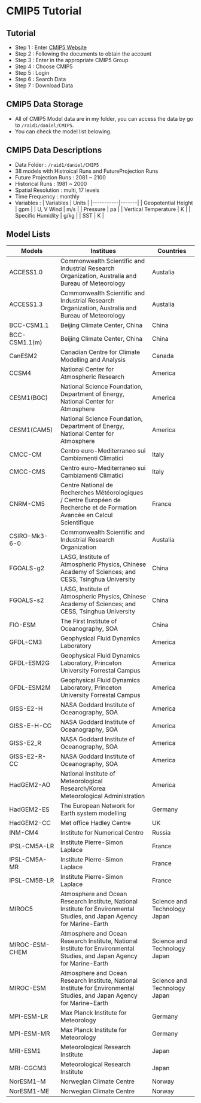 # CMIP5 Tutorial

## Tutorial
- Step 1 : Enter [CMIP5 Website](https://pcmdi.llnl.gov/mips/cmip5/)
- Step 2 : Following the documents to obtain the account
- Step 3 : Enter in the appropriate CMIP5 Group
- Step 4 : Choose CMIP5
- Step 5 : Login 
- Step 6 : Search Data
- Step 7 : Download Data

## CMIP5 Data Storage 

- All of CMIP5 Model data are in my folder, you can access the data by go to `/raid1/daniel/CMIP5`.
- You can check the model list belowing.

## CMIP5 Data Descriptions
- Data Folder : `/raid1/daniel/CMIP5`
- 38 models with Histroical Runs and FutureProjection Runs
- Future Projection Runs : 2081 ~ 2100
- Historical Runs : 1981 ~ 2000
- Spatial Resolution : multi, 17 levels
- Time Frequency : monthly
- Variables :
    | Variables | Units |
    |-----------|-------|
    | Geopotential Height | gpm |
    | U, V Wind | m/s   |
    | Pressure  |   pa  |
    | Vertical Temperature | K |
    | Specific Humidity | g/kg |
    | SST | K |


## Model Lists
| Models | Institues | Countries |
|--------|-----------|-----------|
| ACCESS1.0 | Commonwealth Scientific and Industrial Research Organization, Australia and Bureau of Meteorology | Austalia |
| ACCESS1.3 | Commonwealth Scientific and Industrial Research Organization, Australia and Bureau of Meteorology | Austalia |
| BCC-CSM1.1 |  Beijing Climate Center, China | China |
| BCC-CSM1.1(m) | Beijing Climate Center, China | China |
| CanESM2 | Canadian Centre for Climate Modelling and Analysis | Canada |
| CCSM4 | National Center for Atmospheric Research | America |
| CESM1(BGC) | National Science Foundation, Department of Energy, National Center for Atmosphere | America |
| CESM1(CAM5) | National Science Foundation, Department of Energy, National Center for Atmosphere | America |
| CMCC-CM | Centro euro-Mediterraneo sui Cambiamenti Climatici | Italy |
| CMCC-CMS | Centro euro-Mediterraneo sui Cambiamenti Climatici | Italy |
| CNRM-CM5 | Centre National de Recherches Météorologiques / Centre Européen de Recherche et de Formation Avancée en Calcul Scientifique | France |
| CSIRO-Mk3-6-0 | Commonwealth Scientific and Industrial Research Organization | Austalia |
| FGOALS-g2 | LASG, Institute of Atmospheric Physics, Chinese Academy of Sciences; and CESS, Tsinghua University | China|
| FGOALS-s2 | LASG, Institute of Atmospheric Physics, Chinese Academy of Sciences; and CESS, Tsinghua University | China|
| FIO-ESM | The First Institute of Oceanography, SOA | China |
| GFDL-CM3 | Geophysical Fluid Dynamics Laboratory | America |
| GFDL-ESM2G | Geophysical Fluid Dynamics Laboratory, Princeton University Forrestal Campus | America |
| GFDL-ESM2M | Geophysical Fluid Dynamics Laboratory, Princeton University Forrestal Campus | America |
| GISS-E2-H | NASA Goddard Institute of Oceanography, SOA | America |
| GISS-E-H-CC | NASA Goddard Institute of Oceanography, SOA | America |
| GISS-E2_R  | NASA Goddard Institute of Oceanography, SOA | America |
| GISS-E2-R-CC | NASA Goddard Institute of Oceanography, SOA | America |
| HadGEM2-AO | National Institute of Meteorological Research/Korea Meteorological Administration | America |
| HadGEM2-ES | The European Network for Earth system modelling | Germany |
| HadGEM2-CC | Met office Hadley Centre | UK |
| INM-CM4 | Institute for Numerical Centre | Russia
| IPSL-CM5A-LR | Institute Pierre-Simon Laplace | France |
| IPSL-CM5A-MR | Institute Pierre-Simon Laplace | France |
| IPSL-CM5B-LR | Institute Pierre-Simon Laplace | France |
| MIROC5 | Atmosphere and Ocean Research Institute, National Institute for Environmental Studies, and Japan Agency for Marine-Earth | Science and Technology Japan |
| MIROC-ESM-CHEM | Atmosphere and Ocean Research Institute, National Institute for Environmental Studies, and Japan Agency for Marine-Earth | Science and Technology Japan |
| MIROC-ESM | Atmosphere and Ocean Research Institute, National Institute for Environmental Studies, and Japan Agency for Marine-Earth | Science and Technology Japan |
| MPI-ESM-LR | Max Planck Institute for Meteorology | Germany |
| MPI-ESM-MR | Max Planck Institute for Meteorology | Germany |
| MRI-ESM1 | Meteorological Research Institute | Japan |
| MRI-CGCM3 | Meteorological Research Institute | Japan |
| NorESM1-M | Norwegian Climate Centre | Norway |
| NorESM1-ME | Norwegian Climate Centre | Norway |
